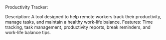 Productivity Tracker:

Description: A tool designed to help remote workers track their productivity, manage tasks, and maintain a healthy work-life balance.
Features: Time tracking, task management, productivity reports, break reminders, and work-life balance tips.
